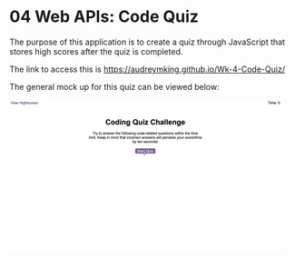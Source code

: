 # 04 Web APIs: Code Quiz

The purpose of this application is to create a quiz through JavaScript that stores high scores after the quiz is completed.

The link to access this is https://audreymking.github.io/Wk-4-Code-Quiz/

The general mock up for this quiz can be viewed below:

![code quiz](./Assets/04-web-apis-homework-demo.gif)

